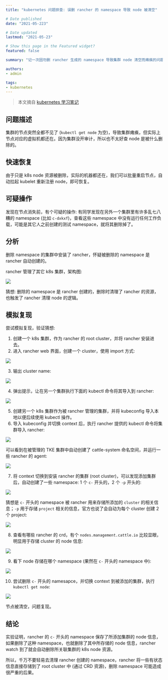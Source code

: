 ```yaml
---
title: "kubernetes 问题排查: 误删 rancher 的 namespace 导致 node 被清空"

# Date published
date: "2021-05-223"

# Date updated
lastmod: "2021-05-23"

# Show this page in the Featured widget?
featured: false

summary: "记一次因勿删 rancher 生成的 namespace 导致集群 node 清空而瘫痪的问题排查"

authors:
- admin

tags:
- kubernetes
---
```


> 本文摘自 [kubernetes 学习笔记](https://imroc.cc/k8s/troubleshooting/deleting-namespace-from-rancher-causes-node-to-disappear/)

## 问题描述

集群的节点突然全都不见了 (`kubectl get node` 为空)，导致集群瘫痪，但实际上节点对应的虚拟机都还在。因为集群没开审计，所以也不太好查 node 是被什么删除的。

## 快速恢复

由于只是 k8s node 资源被删除，实际的机器都还在，我们可以批量重启节点，自动拉起 kubelet 重新注册 node，即可恢复。

## 可疑操作

发现在节点消失前，有个可疑的操作: 有同学发现在另外一个集群里有许多乱七八糟的 namespace (比如 `c-dxkxf`)，查看这些 namespace 中没有运行任何工作负载，可能是其它人之前创建的测试 namespace，就将其删除掉了。

## 分析

删除 namespace 的集群中安装了 rancher，怀疑被删除的 namespace 是 rancher 自动创建的。

rancher 管理了其它 k8s 集群，架构图:

![](https://imroc.cc/k8s/troubleshooting/deleting-namespace-from-rancher-causes-node-to-disappear/12.jpg)

猜想: 删除的 namespace 是 rancher 创建的，删除时清理了 rancher 的资源，也触发了 rancher 清理 node 的逻辑。

## 模拟复现

尝试模拟复现，验证猜想:
1. 创建一个 k8s 集群，作为 rancher 的 root cluster，并将 rancher 安装进去。
2. 进入 rancher web 界面，创建一个 cluster，使用 import 方式:

![](https://imroc.cc/k8s/troubleshooting/deleting-namespace-from-rancher-causes-node-to-disappear/9.png)

3. 输出 cluster name:

![](https://imroc.cc/k8s/troubleshooting/deleting-namespace-from-rancher-causes-node-to-disappear/1.png)

4. 弹出提示，让在另一个集群执行下面的 kubectl 命令将其导入到 rancher:

![](https://imroc.cc/k8s/troubleshooting/deleting-namespace-from-rancher-causes-node-to-disappear/8.png)

5. 创建另一个 k8s 集群作为被 rancher 管理的集群，并将 kubeconfig 导入本地以便后续使用 kubectl 操作。
6. 导入 kubeconfig 并切换 context 后，执行 rancher 提供的 kubectl 命令将集群导入 rancher:

![](https://imroc.cc/k8s/troubleshooting/deleting-namespace-from-rancher-causes-node-to-disappear/3.png)

可以看到在被管理的 TKE 集群中自动创建了 cattle-system 命名空间，并运行一些 rancher 的 agent:

![](https://imroc.cc/k8s/troubleshooting/deleting-namespace-from-rancher-causes-node-to-disappear/4.png)

7. 将 context 切换到安装 rancher 的集群 (root cluster)，可以发现添加集群后，自动创建了一些 namespace: 1 个 `c-` 开头的，2 个 `-p` 开头的:

![](https://imroc.cc/k8s/troubleshooting/deleting-namespace-from-rancher-causes-node-to-disappear/5.png)

猜想是 `c-` 开头的 namespace 被 rancher 用来存储所添加的 `cluster` 的相关信息；`-p` 用于存储 `project` 相关的信息，官方也说了会自动为每个 cluster 创建 2 个 project:

![](https://imroc.cc/k8s/troubleshooting/deleting-namespace-from-rancher-causes-node-to-disappear/10.png)

8. 查看有哪些 rancher 的 crd，有个 `nodes.management.cattle.io` 比较显眼，明显用于存储 cluster 的 node 信息:

![](https://imroc.cc/k8s/troubleshooting/deleting-namespace-from-rancher-causes-node-to-disappear/11.png)

9. 看下 node 存储在哪个 namespace (果然在 `c-` 开头的 namespace 中):

![](https://imroc.cc/k8s/troubleshooting/deleting-namespace-from-rancher-causes-node-to-disappear/6.png)

10. 尝试删除 `c-` 开头的 namesapce，并切换 context 到被添加的集群，执行 `kubectl get node`:

![](https://imroc.cc/k8s/troubleshooting/deleting-namespace-from-rancher-causes-node-to-disappear/7.png)

节点被清空，问题复现。

## 结论

实验证明，rancher 的 `c-` 开头的 namespace 保存了所添加集群的 node 信息，如果删除了这种 namespace，也就删除了其中所存储的 node 信息，rancher watch 到了就会自动删除所关联集群的 k8s node 资源。

所以，千万不要轻易去清理 rancher 创建的 namespace，rancher 将一些有状态信息直接存储到了 root cluster 中 (通过 CRD 资源)，删除 namespace 可能造成很严重的后果。